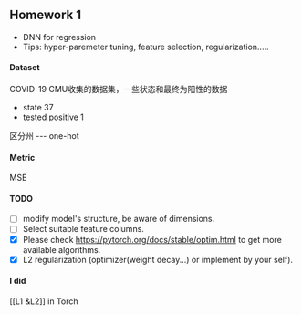 ## Homework 1
- DNN for regression
- Tips:  hyper-paremeter tuning, feature selection, regularization.....   

#### Dataset
COVID-19 CMU收集的数据集，一些状态和最终为阳性的数据  
- state 37
- tested positive 1

区分州  --- one-hot  

#### Metric
MSE  

#### TODO
- [ ] modify model's structure, be aware of dimensions.
- [ ] Select suitable feature columns.
- [x] Please check https://pytorch.org/docs/stable/optim.html to get more available algorithms.
- [x] L2 regularization (optimizer(weight decay...) or implement by your self).

#### I did
[[L1 &L2]] in Torch  

